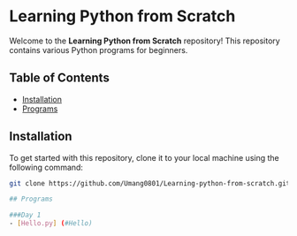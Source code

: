 # Learning Python from Scratch

Welcome to the **Learning Python from Scratch** repository! This repository contains various Python programs for beginners.

## Table of Contents 

- [Installation](#installation)
- [Programs](#programs)

## Installation

To get started with this repository, clone it to your local machine using the following command:

```bash
git clone https://github.com/Umang0801/Learning-python-from-scratch.git

## Programs

###Day 1 
- [Hello.py] (#Hello)